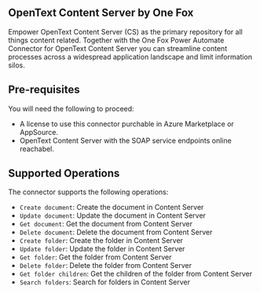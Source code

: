 ## OpenText Content Server by One Fox
Empower OpenText Content Server (CS) as the primary repository for all things content related. Together with the One Fox Power Automate Connector for OpenText Content Server you can streamline content processes across a widespread application landscape and limit information silos.

## Pre-requisites
You will need the following to proceed:
* A license to use this connector purchable in Azure Marketplace or AppSource.
* OpenText Content Server with the SOAP service endpoints online reachabel.

## Supported Operations
The connector supports the following operations:
* `Create document`: Create the document in Content Server
* `Update document`: Update the document in Content Server
* `Get document`: Get the document from Content Server
* `Delete document`: Delete the document from Content Server
* `Create folder`: Create the folder in Content Server
* `Update folder`: Update the folder in Content Server
* `Get folder`: Get the folder from Content Server
* `Delete folder`: Delete the folder from Content Server
* `Get folder children`: Get the children of the folder from Content Server
* `Search folders`: Search for folders in Content Server